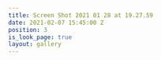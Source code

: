 ```yaml
---
title: Screen Shot 2021 01 28 at 19.27.59
date: 2021-02-07 15:45:00 Z
position: 3
is_look_page: true
layout: gallery
---
```


